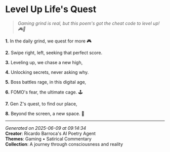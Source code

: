 # Level Up Life's Quest

> *Gaming grind is real, but this poem's got the cheat code to level up! 🎮💯*

**1.** In the daily grind, we quest for more 🎮


**2.** Swipe right, left, seeking that perfect score.


**3.** Leveling up, we chase a new high,


**4.** Unlocking secrets, never asking why.


**5.** Boss battles rage, in this digital age,


**6.** FOMO's fear, the ultimate cage. 🕹️


**7.** Gen Z's quest, to find our place,


**8.** Beyond the screen, a new space. 🌌



---

*Generated on 2025-06-09 at 09:14:34*  
**Creator**: Ricardo Barroca's AI Poetry Agent  
**Themes**: Gaming • Satirical Commentary  
**Collection**: A journey through consciousness and reality